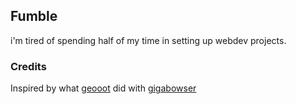 ## Fumble

i'm tired of spending half of my time in setting up webdev projects.

### Credits

Inspired by what [geooot](https://github.com/geooot) did with [gigabowser](https://github.com/tamu-datathon-org/gigabowser)